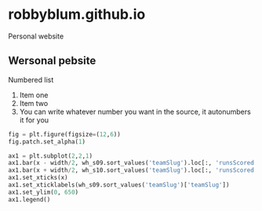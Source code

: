 # robbyblum.github.io
Personal website

## Wersonal pebsite

Numbered list

1. Item one
1. Item two
1. You can write whatever number you want in the source, it autonumbers it for you

```python
fig = plt.figure(figsize=(12,6))
fig.patch.set_alpha(1)

ax1 = plt.subplot(2,2,1)
ax1.bar(x - width/2, wh_s09.sort_values('teamSlug').loc[:, 'runsScored'], width, label='S09')
ax1.bar(x + width/2, wh_s10.sort_values('teamSlug').loc[:, 'runsScored'], width, label='S10')
ax1.set_xticks(x)
ax1.set_xticklabels(wh_s09.sort_values('teamSlug')['teamSlug'])
ax1.set_ylim(0, 650)
ax1.legend()
```

